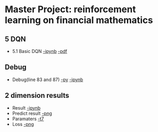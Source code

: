 # Master Project: reinforcement learning on financial mathematics
## 5 DQN
- 5.1 Basic DQN [-ipynb](wenhao/result_hjb_mdp_nn.ipynb) [-pdf](wenhao/doc/5.1.pdf)
## Debug
- Debug(line 83 and 87) [-py](wenhao/debug.py) [-ipynb](wenhao/debug.ipynb)
## 2 dimension results
- Result [-ipynb](wenhao/HJB_nn_2d.ipynb)
- Predict result [-png](wenhao/)
- Paramaters [-t7](wenhao/2D_HJB2.t7)
- Loss [-png](wenhao/losss2.png)

